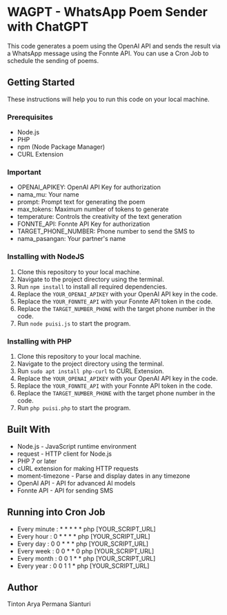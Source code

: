# WAGPT - WhatsApp Poem Sender with ChatGPT

This code generates a poem using the OpenAI API and sends the result via a WhatsApp message using the Fonnte API. You can use a Cron Job to schedule the sending of poems.

## Getting Started

These instructions will help you to run this code on your local machine.

### Prerequisites

- Node.js
- PHP
- npm (Node Package Manager)
- CURL Extension

### Important

- OPENAI_APIKEY: OpenAI API Key for authorization
- nama_mu: Your name
- prompt: Prompt text for generating the poem
- max_tokens: Maximum number of tokens to generate
- temperature: Controls the creativity of the text generation
- FONNTE_API: Fonnte API Key for authorization
- TARGET_PHONE_NUMBER: Phone number to send the SMS to
- nama_pasangan: Your partner's name

### Installing with NodeJS

1. Clone this repository to your local machine.
2. Navigate to the project directory using the terminal.
3. Run `npm install` to install all required dependencies.
4. Replace the `YOUR_OPENAI_APIKEY` with your OpenAI API key in the code.
5. Replace the `YOUR_FONNTE_API` with your Fonnte API token in the code.
6. Replace the `TARGET_NUMBER_PHONE` with the target phone number in the code.
7. Run `node puisi.js` to start the program.

### Installing with PHP

1. Clone this repository to your local machine.
2. Navigate to the project directory using the terminal.
3. Run `sudo apt install php-curl` to CURL Extension.
4. Replace the `YOUR_OPENAI_APIKEY` with your OpenAI API key in the code.
5. Replace the `YOUR_FONNTE_API` with your Fonnte API token in the code.
6. Replace the `TARGET_NUMBER_PHONE` with the target phone number in the code.
7. Run `php puisi.php` to start the program.

## Built With

- Node.js - JavaScript runtime environment
- request - HTTP client for Node.js
- PHP 7 or later
- cURL extension for making HTTP requests
- moment-timezone - Parse and display dates in any timezone
- OpenAI API - API for advanced AI models
- Fonnte API - API for sending SMS

## Running into Cron Job

- Every minute : * * * * * php [YOUR_SCRIPT_URL]
- Every hour : 0 * * * * php [YOUR_SCRIPT_URL]
- Every day : 0 0 * * * php [YOUR_SCRIPT_URL]
- Every week : 0 0 * * 0 php [YOUR_SCRIPT_URL]
- Every month : 0 0 1 * * php [YOUR_SCRIPT_URL]
- Every year : 0 0 1 1 * php [YOUR_SCRIPT_URL]

## Author

Tinton Arya Permana Sianturi
